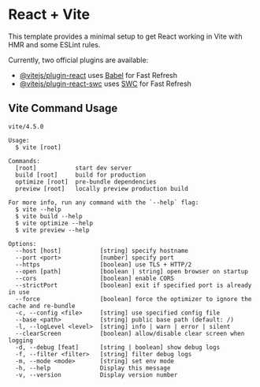 # React + Vite

This template provides a minimal setup to get React working in Vite with HMR and some ESLint rules.

Currently, two official plugins are available:

- [@vitejs/plugin-react](https://github.com/vitejs/vite-plugin-react/blob/main/packages/plugin-react/README.md) uses [Babel](https://babeljs.io/) for Fast Refresh
- [@vitejs/plugin-react-swc](https://github.com/vitejs/vite-plugin-react-swc) uses [SWC](https://swc.rs/) for Fast Refresh


## Vite Command Usage

```
vite/4.5.0

Usage:
  $ vite [root]

Commands:
  [root]           start dev server
  build [root]     build for production
  optimize [root]  pre-bundle dependencies
  preview [root]   locally preview production build

For more info, run any command with the `--help` flag:
  $ vite --help
  $ vite build --help
  $ vite optimize --help
  $ vite preview --help

Options:
  --host [host]           [string] specify hostname 
  --port <port>           [number] specify port 
  --https                 [boolean] use TLS + HTTP/2 
  --open [path]           [boolean | string] open browser on startup 
  --cors                  [boolean] enable CORS 
  --strictPort            [boolean] exit if specified port is already in use 
  --force                 [boolean] force the optimizer to ignore the cache and re-bundle 
  -c, --config <file>     [string] use specified config file 
  --base <path>           [string] public base path (default: /) 
  -l, --logLevel <level>  [string] info | warn | error | silent 
  --clearScreen           [boolean] allow/disable clear screen when logging 
  -d, --debug [feat]      [string | boolean] show debug logs 
  -f, --filter <filter>   [string] filter debug logs 
  -m, --mode <mode>       [string] set env mode 
  -h, --help              Display this message 
  -v, --version           Display version number 
```